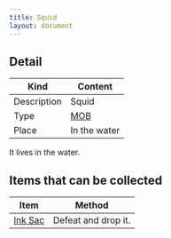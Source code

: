 ```yaml
---
title: Squid
layout: document
---
```

## Detail

|Kind|Content|
|---|---|
|Description|Squid|
|Type|[MOB](MOB)|
|Place|In the water|

It lives in the water.

## Items that can be collected

|Item|Method|
|---|---|
|[Ink Sac](Ink_Sac)|Defeat and drop it.|
